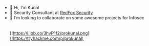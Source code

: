 - 👋 Hi, I’m Kunal
- 👀 Security Consultant at [RedFox Security](!https://redfoxsec.com/)
- 💞️ I’m looking to collaborate on some awesome projects for Infosec<br><br>
     [](!https://media.giphy.com/media/xTiTnejNQSQd9dqeUo/source.gif)
     [](!https://s6.gifyu.com/images/giphy7a00e0edffca1d6d.gif)  
     [!https://i.ibb.co/3hvP1f2/prokunal.png](!https://tryhackme.com/p/prokunal)

